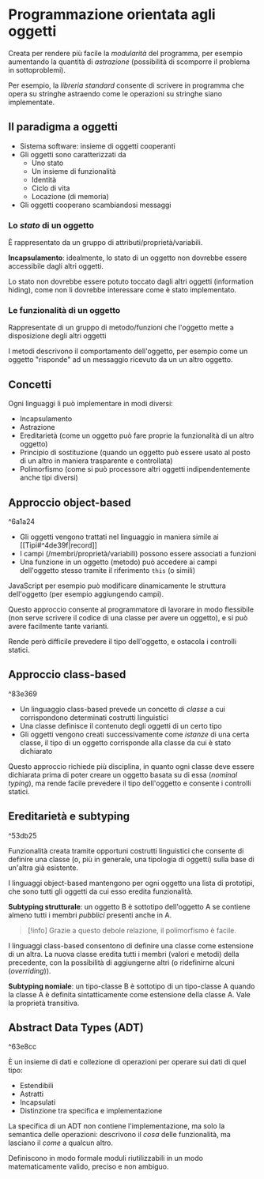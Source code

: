 # Programmazione orientata agli oggetti

Creata per rendere più facile la *modularità* del programma, per esempio aumentando la quantità di *astrazione* (possibilità di scomporre il problema in sottoproblemi).

Per esempio, la *libreria standard* consente di scrivere in programma che opera su stringhe astraendo come le operazioni su stringhe siano implementate.

## Il paradigma a oggetti

- Sistema software: insieme di oggetti cooperanti
- Gli oggetti sono caratterizzati da
	- Uno stato
	- Un insieme di funzionalità
	- Identità
	- Ciclo di vita
	- Locazione (di memoria)
- Gli oggetti cooperano scambiandosi messaggi

### Lo *stato* di un oggetto

È rappresentato da un gruppo di attributi/proprietà/variabili.

**Incapsulamento**: idealmente, lo stato di un oggetto non dovrebbe essere accessibile dagli altri oggetti.

Lo stato non dovrebbe essere potuto toccato dagli altri oggetti (information hiding), come non li dovrebbe interessare come è stato implementato.

### Le funzionalità di un oggetto

Rappresentate di un gruppo di metodo/funzioni che l'oggetto mette a disposizione degli altri oggetti

I metodi descrivono il comportamento dell'oggetto, per esempio come un oggetto "risponde" ad un messaggio ricevuto da un un altro oggetto.

## Concetti

Ogni linguaggi li può implementare in modi diversi:

- Incapsulamento
- Astrazione
- Ereditarietà (come un oggetto può fare proprie la funzionalità di un altro oggetto)
- Principio di sostituzione (quando un oggetto può essere usato al posto di un altro in maniera trasparente e controllata)
- Polimorfismo (come si può processore altri oggetti indipendentemente anche tipi diversi)

## Approccio object-based

^6a1a24

- Gli oggetti vengono trattati nel linguaggio in maniera simile ai [[Tipi#^4de39f|record]]
- I campi (/membri/proprietà/variabili) possono essere associati a funzioni
- Una funzione in un oggetto (metodo) può accedere ai campi dell'oggetto stesso tramite il riferimento `this` (o simili)

JavaScript per esempio può modificare dinamicamente le struttura dell'oggetto (per esempio aggiungendo campi).

Questo approccio consente al programmatore di lavorare in modo flessibile (non serve scrivere il codice di una classe per avere un oggetto), e si può avere facilmente tante varianti.

Rende però difficile prevedere il tipo dell'oggetto, e ostacola i controlli statici.

## Approccio class-based

^83e369

- Un linguaggio class-based prevede un concetto di *classe* a cui corrispondono determinati costrutti linguistici
- Una classe definisce il contenuto degli oggetti di un certo tipo
- Gli oggetti vengono creati successivamente come *istanze* di una certa classe, il tipo di un oggetto corrisponde alla classe da cui è stato dichiarato

Questo approccio richiede più disciplina, in quanto ogni classe deve essere dichiarata prima di poter creare un oggetto basata su di essa (*nominal typing*), ma rende facile prevedere il tipo dell'oggetto e consente i controlli statici.

## Ereditarietà e subtyping

^53db25

Funzionalità creata tramite opportuni costrutti linguistici che consente di definire una classe (o, più in generale, una tipologia di oggetti) sulla base di un'altra già esistente.

I linguaggi object-based mantengono per ogni oggetto una lista di prototipi, che sono tutti gli oggetti da cui esso eredita funzionalità.

**Subtyping strutturale**: un oggetto B è sottotipo dell'oggetto A se contiene almeno tutti i membri *pubblici* presenti anche in A.

>[!info]
Grazie a questo debole relazione, il polimorfismo è facile.

I linguaggi class-based consentono di definire una classe come estensione di un altra. La nuova classe eredita tutti i membri (valori e metodi) della precedente, con la possibilità di aggiungerne altri (o ridefinirne alcuni (*overriding*)).

**Subtyping nomiale**: un tipo-classe B è sottotipo di un tipo-classe A quando la classe A è definita sintatticamente come estensione della classe A. Vale la proprietà transitiva.

## Abstract Data Types (ADT)

^63e8cc

È un insieme di dati e collezione di operazioni per operare sui dati di quel tipo:
- Estendibili
- Astratti
- Incapsulati
- Distinzione tra specifica e implementazione

La specifica di un ADT non contiene l'implementazione, ma solo la semantica delle operazioni: descrivono il *cosa* delle funzionalità, ma lasciano il *come* a qualcun altro.

Definiscono in modo formale moduli riutilizzabili in un modo matematicamente valido, preciso e non ambiguo.